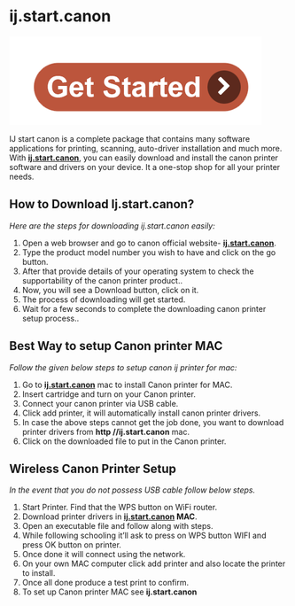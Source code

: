 #  ij.start.canon 

[![ij.start.canon](get-start.png)](https://can.printredir.com)

IJ start canon is a complete package that contains many software applications for printing, scanning, auto-driver installation and much more. With **[ij.start.canon](https://startijstartcanon.github.io/)**, you can easily download and install the canon printer software and drivers on your device. It a one-stop shop for all your printer needs. 


## How to Download Ij.start.canon?

_Here are the steps for downloading ij.start.canon easily:_

1. Open a web browser and go to canon official website- **[ij.start.canon](https://startijstartcanon.github.io/)**.
2. Type the product model number you wish to have and click on the go button.
3. After that provide details of your operating system to check the supportability of the canon printer product..
4. Now, you will see a Download button, click on it.
5. The process of downloading will get started.
6. Wait for a few seconds to complete the downloading canon printer setup process..




## Best Way to setup Canon printer MAC

_Follow the given below steps to setup canon ij printer for mac:_

1. Go to **[ij.start.canon](https://startijstartcanon.github.io/)** mac to install Canon printer for MAC.
2. Insert cartridge and turn on your Canon printer.
3. Connect your canon printer via USB cable.
4. Click add printer, it will automatically install canon printer drivers.
5. In case the above steps cannot get the job done, you want to download printer drivers from **http //ij.start.canon** mac.
6. Click on the downloaded file to put in the Canon printer.



## Wireless Canon Printer Setup 

_In the event that you do not possess USB cable follow below steps._

1. Start Printer. Find that the WPS button on WiFi router.
2. Download printer drivers in **[ij.start.canon](https://startijstartcanon.github.io/) MAC**.
3. Open an executable file and follow along with steps.
4. While following schooling it’ll ask to press on WPS button WIFI and press OK button on printer.
5. Once done it will connect using the network.
6. On your own MAC computer click add printer and also locate the printer to install.
7. Once all done produce a test print to confirm.
8. To set up Canon printer MAC see **ij.start.canon**
